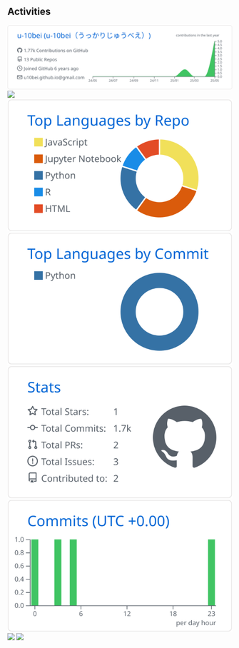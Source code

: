 ## Activities
[![](https://raw.githubusercontent.com/u-10bei/u-10bei/main/profile-summary-card-output/github/0-profile-details.svg)](https://github.com/vn7n24fzkq/github-profile-summary-cards)
![](https://skillicons.dev/icons?i=r,python,php)
[![](https://raw.githubusercontent.com/u-10bei/u-10bei/main/profile-summary-card-output/github/1-repos-per-language.svg)](https://github.com/vn7n24fzkq/github-profile-summary-cards) [![](https://raw.githubusercontent.com/u-10bei/u-10bei/main/profile-summary-card-output/github/2-most-commit-language.svg)](https://github.com/vn7n24fzkq/github-profile-summary-cards)
[![](https://raw.githubusercontent.com/u-10bei/u-10bei/main/profile-summary-card-output/github/3-stats.svg)](https://github.com/vn7n24fzkq/github-profile-summary-cards) [![](https://raw.githubusercontent.com/u-10bei/u-10bei/main/profile-summary-card-output/github/4-productive-time.svg)](https://github.com/vn7n24fzkq/github-profile-summary-cards)
![](http://github-profile-summary-cards.vercel.app/api/cards/productive-time?utcOffset=9)
![](https://github-readme-stats.vercel.app/api/top-langs/?username=u-10bei&layout=compact&theme=github)
